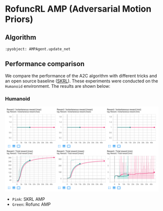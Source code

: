 # RofuncRL AMP (Adversarial Motion Priors)


## Algorithm 

```{literalinclude} ../../../../rofunc/learning/RofuncRL/agents/online/amp_agent.py
:pyobject: AMPAgent.update_net
```

## Performance comparison

We compare the performance of the A2C algorithm with different tricks and an open source baseline 
([SKRL](https://github.com/Toni-SM/skrl/tree/main)). These experiments were conducted on the `Humanoid` environment.
The results are shown below:

### Humanoid
![Pendulum](../../../img/RofuncAMP_Humanoid_perf.png)
- `Pink`: SKRL AMP
- `Green`: Rofunc AMP 
